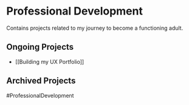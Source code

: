 # Professional Development
Contains projects related to my journey to become a functioning adult.

## Ongoing Projects
- [[Building my UX Portfolio]]

## Archived Projects


#ProfessionalDevelopment  